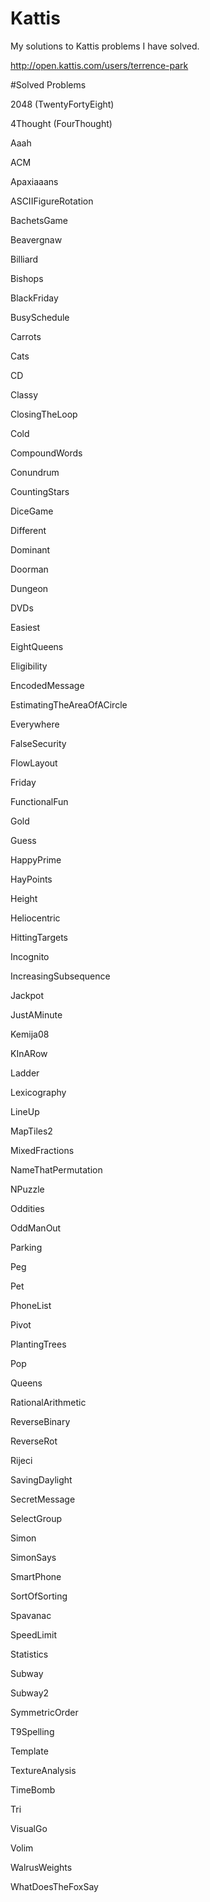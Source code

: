 # Kattis
My solutions to Kattis problems I have solved.

http://open.kattis.com/users/terrence-park

#Solved Problems

2048 (TwentyFortyEight)

4Thought (FourThought)

Aaah

ACM

Apaxiaaans

ASCIIFigureRotation

BachetsGame

Beavergnaw

Billiard

Bishops

BlackFriday

BusySchedule

Carrots

Cats

CD

Classy

ClosingTheLoop

Cold

CompoundWords

Conundrum

CountingStars

DiceGame

Different

Dominant

Doorman

Dungeon

DVDs

Easiest

EightQueens

Eligibility

EncodedMessage

EstimatingTheAreaOfACircle

Everywhere

FalseSecurity

FlowLayout

Friday

FunctionalFun

Gold

Guess

HappyPrime

HayPoints

Height

Heliocentric

HittingTargets

Incognito

IncreasingSubsequence

Jackpot

JustAMinute

Kemija08

KInARow

Ladder

Lexicography

LineUp

MapTiles2

MixedFractions

NameThatPermutation

NPuzzle

Oddities

OddManOut

Parking

Peg

Pet

PhoneList

Pivot

PlantingTrees

Pop

Queens

RationalArithmetic

ReverseBinary

ReverseRot

Rijeci

SavingDaylight

SecretMessage

SelectGroup

Simon

SimonSays

SmartPhone

SortOfSorting

Spavanac

SpeedLimit

Statistics

Subway

Subway2

SymmetricOrder

T9Spelling

Template

TextureAnalysis

TimeBomb

Tri

VisualGo

Volim

WalrusWeights

WhatDoesTheFoxSay
